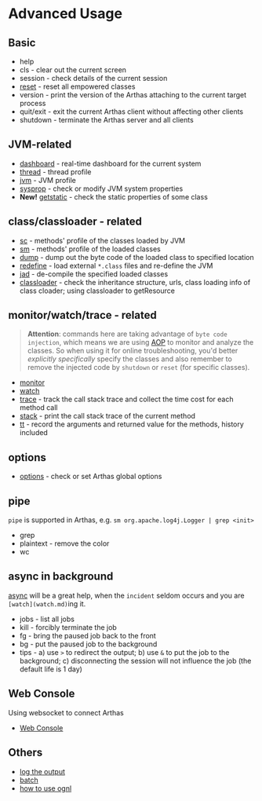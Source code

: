 Advanced Usage
==============

## Basic

- help
- cls - clear out the current screen
- session - check details of the current session
- [reset](reset.md) - reset all empowered classes
- version - print the version of the Arthas attaching to the current target process
- quit/exit - exit the current Arthas client without affecting other clients
- shutdown - terminate the Arthas server and all clients

## JVM-related

* [dashboard](dashboard.md) - real-time dashboard for the current system
* [thread](thread.md) - thread profile
* [jvm](jvm.md) - JVM profile
* [sysprop](sysprop.md) - check or modify JVM system properties
* **New!** [getstatic](getstatic.md) - check the static properties of some class

## class/classloader - related


* [sc](sc.md) - methods' profile of the classes loaded by JVM 
* [sm](sm.md) - methods' profile of the loaded classes
* [dump](dump.md) - dump out the byte code of the loaded class to specified location
* [redefine](redefine.md) - load external `*.class` files and re-define the JVM
* [jad](jad.md) - de-compile the specified loaded classes
* [classloader](classloader.md) - check the inheritance structure, urls, class loading info of class cloader; using classloader to getResource

## monitor/watch/trace - related

> **Attention**: commands here are taking advantage of `byte code injection`, which means we are using [AOP](https://en.wikipedia.org/wiki/Aspect-oriented_programming) to monitor and analyze the classes. So when using it for online troubleshooting, you'd better *explicitly specifically* specify the classes and also remember to remove the injected code by `shutdown` or `reset` (for specific classes). 

* [monitor](monitor.md)
* [watch](watch.md)
* [trace](trace.md) - track the call stack trace and collect the time cost for each method call
* [stack](stack.md) - print the call stack trace of the current method
* [tt](tt.md) - record the arguments and returned value for the methods, history included

## options

* [options](options.md) - check or set Arthas global options


## pipe

`pipe` is supported in Arthas, e.g. `sm org.apache.log4j.Logger | grep <init>`

* grep 
* plaintext - remove the color
* wc

## async in background

[async](async.md) will be a great help, when the `incident` seldom occurs and you are `[watch](watch.md)`ing it. 


* jobs - list all jobs
* kill - forcibly terminate the job
* fg - bring the paused job back to the front
* bg - put the paused job to the background
* tips - a) use `>` to redirect the output; b) use `&` to put the job to the background; c) disconnecting the session will not influence the job (the default life is 1 day)

## Web Console

Using websocket to connect Arthas

* [Web Console](web-console.md)

## Others

* [log the output](save-log.md)
* [batch](batch-support.md)
* [how to use ognl](https://github.com/alibaba/arthas/issues/11)



